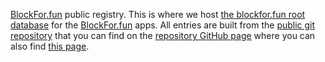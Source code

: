 [BlockFor.fun](https://blockfor.fun) public registry. This is where we host [the blockfor.fun root database](root.db) for the [BlockFor.fun](https://github.com/blockforfun/) apps. All entries are built from the [public git repository](https://github.com/blockforfun/registry.git) that you can find on the [repository GitHub page](https://github.com/blockforfun/registry/) where you can also find [this page](https://github.com/blockforfun/registry/blob/master/README.md).
